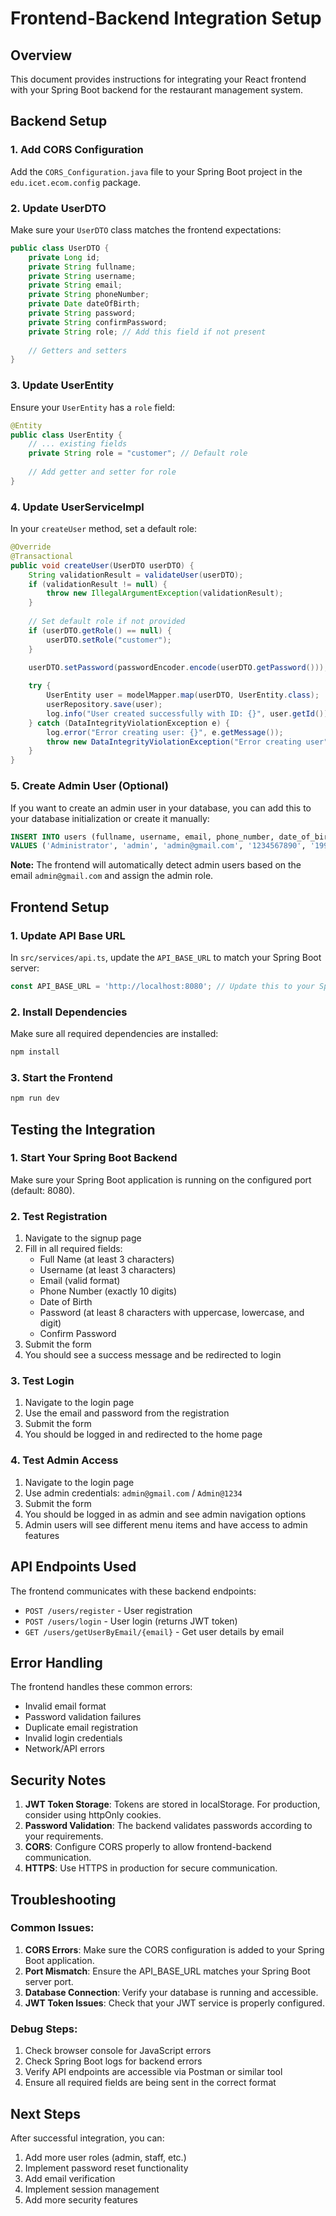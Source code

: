 # Frontend-Backend Integration Setup

## Overview
This document provides instructions for integrating your React frontend with your Spring Boot backend for the restaurant management system.

## Backend Setup

### 1. Add CORS Configuration
Add the `CORS_Configuration.java` file to your Spring Boot project in the `edu.icet.ecom.config` package.

### 2. Update UserDTO
Make sure your `UserDTO` class matches the frontend expectations:

```java
public class UserDTO {
    private Long id;
    private String fullname;
    private String username;
    private String email;
    private String phoneNumber;
    private Date dateOfBirth;
    private String password;
    private String confirmPassword;
    private String role; // Add this field if not present
    
    // Getters and setters
}
```

### 3. Update UserEntity
Ensure your `UserEntity` has a `role` field:

```java
@Entity
public class UserEntity {
    // ... existing fields
    private String role = "customer"; // Default role
    
    // Add getter and setter for role
}
```

### 4. Update UserServiceImpl
In your `createUser` method, set a default role:

```java
@Override
@Transactional
public void createUser(UserDTO userDTO) {
    String validationResult = validateUser(userDTO);
    if (validationResult != null) {
        throw new IllegalArgumentException(validationResult);
    }
    
    // Set default role if not provided
    if (userDTO.getRole() == null) {
        userDTO.setRole("customer");
    }
    
    userDTO.setPassword(passwordEncoder.encode(userDTO.getPassword()));

    try {
        UserEntity user = modelMapper.map(userDTO, UserEntity.class);
        userRepository.save(user);
        log.info("User created successfully with ID: {}", user.getId());
    } catch (DataIntegrityViolationException e) {
        log.error("Error creating user: {}", e.getMessage());
        throw new DataIntegrityViolationException("Error creating user", e);
    }
}
```

### 5. Create Admin User (Optional)
If you want to create an admin user in your database, you can add this to your database initialization or create it manually:

```sql
INSERT INTO users (fullname, username, email, phone_number, date_of_birth, password, role) 
VALUES ('Administrator', 'admin', 'admin@gmail.com', '1234567890', '1990-01-01', '$2a$10$encoded_password_hash', 'admin');
```

**Note:** The frontend will automatically detect admin users based on the email `admin@gmail.com` and assign the admin role.

## Frontend Setup

### 1. Update API Base URL
In `src/services/api.ts`, update the `API_BASE_URL` to match your Spring Boot server:

```typescript
const API_BASE_URL = 'http://localhost:8080'; // Update this to your Spring Boot server URL
```

### 2. Install Dependencies
Make sure all required dependencies are installed:

```bash
npm install
```

### 3. Start the Frontend
```bash
npm run dev
```

## Testing the Integration

### 1. Start Your Spring Boot Backend
Make sure your Spring Boot application is running on the configured port (default: 8080).

### 2. Test Registration
1. Navigate to the signup page
2. Fill in all required fields:
   - Full Name (at least 3 characters)
   - Username (at least 3 characters)
   - Email (valid format)
   - Phone Number (exactly 10 digits)
   - Date of Birth
   - Password (at least 8 characters with uppercase, lowercase, and digit)
   - Confirm Password
3. Submit the form
4. You should see a success message and be redirected to login

### 3. Test Login
1. Navigate to the login page
2. Use the email and password from the registration
3. Submit the form
4. You should be logged in and redirected to the home page

### 4. Test Admin Access
1. Navigate to the login page
2. Use admin credentials: `admin@gmail.com` / `Admin@1234`
3. Submit the form
4. You should be logged in as admin and see admin navigation options
5. Admin users will see different menu items and have access to admin features

## API Endpoints Used

The frontend communicates with these backend endpoints:

- `POST /users/register` - User registration
- `POST /users/login` - User login (returns JWT token)
- `GET /users/getUserByEmail/{email}` - Get user details by email

## Error Handling

The frontend handles these common errors:
- Invalid email format
- Password validation failures
- Duplicate email registration
- Invalid login credentials
- Network/API errors

## Security Notes

1. **JWT Token Storage**: Tokens are stored in localStorage. For production, consider using httpOnly cookies.
2. **Password Validation**: The backend validates passwords according to your requirements.
3. **CORS**: Configure CORS properly to allow frontend-backend communication.
4. **HTTPS**: Use HTTPS in production for secure communication.

## Troubleshooting

### Common Issues:

1. **CORS Errors**: Make sure the CORS configuration is added to your Spring Boot application.
2. **Port Mismatch**: Ensure the API_BASE_URL matches your Spring Boot server port.
3. **Database Connection**: Verify your database is running and accessible.
4. **JWT Token Issues**: Check that your JWT service is properly configured.

### Debug Steps:

1. Check browser console for JavaScript errors
2. Check Spring Boot logs for backend errors
3. Verify API endpoints are accessible via Postman or similar tool
4. Ensure all required fields are being sent in the correct format

## Next Steps

After successful integration, you can:
1. Add more user roles (admin, staff, etc.)
2. Implement password reset functionality
3. Add email verification
4. Implement session management
5. Add more security features


